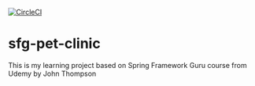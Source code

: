 [![CircleCI](https://circleci.com/gh/Lukasenko22/sfg-pet-clinic/tree/master.svg?style=svg)](https://circleci.com/gh/Lukasenko22/sfg-pet-clinic/tree/master)

# sfg-pet-clinic
This is my learning project based on Spring Framework Guru course from Udemy by John Thompson
